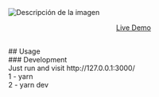 <image src="https://ibb.co/19h5944" alt="Descripción de la imagen">


<p align='center'>
<a href="https://vercel.com/emanueljtc/tecnical-test-c381">Live Demo</a>
</p>

</br>
## Usage
</br>
### Development
</br>
Just run and visit http://127.0.0.1:3000/
</br>
1 - yarn
</br>
2 - yarn dev
 
 
